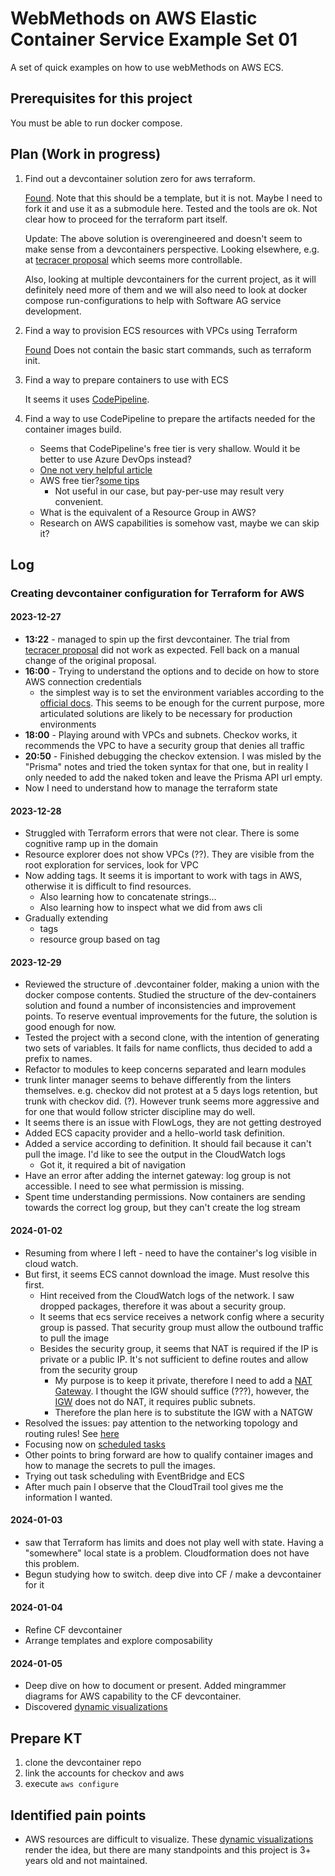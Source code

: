 # WebMethods on AWS Elastic Container Service Example Set 01

A set of quick examples on how to use webMethods on AWS ECS.

## Prerequisites for this project

You must be able to run docker compose.

## Plan (Work in progress)

1. Find out a devcontainer solution zero for aws terraform.

    [Found](https://github.com/awslabs/aws-terraform-dev-container). Note that this should be a template, but it is not. Maybe I need to fork it and use it as a submodule here.
    Tested and the tools are ok. Not clear how to proceed for the terraform part itself.

    Update: The above solution is overengineered and doesn't seem to make sense from a devcontainers perspective. Looking elsewhere, e.g. at [tecracer proposal](https://www.tecracer.com/blog/2021/10/testing-terraform-with-inspec-part-2.html) which seems more controllable.

    Also, looking at multiple devcontainers for the current project, as it will definitely need more of them and we will also need to look at docker compose run-configurations to help with Software AG service development.

2. Find a way to provision ECS resources with VPCs using Terraform

    [Found](https://spacelift.io/blog/terraform-ecs)
    Does not contain the basic start commands, such as terraform init.

3. Find a way to prepare containers to use with ECS

    It seems it uses [CodePipeline](https://aws.amazon.com/codepipeline/).

4. Find a way to use CodePipeline to prepare the artifacts needed for the container images build.

    - Seems that CodePipeline's free tier is very shallow. Would it be better to use Azure DevOps instead?
    - [One not very helpful article](https://kapilbansal16.medium.com/comparison-between-azure-devops-and-aws-code-pipeline-2ecbace1167#:~:text=Azure%20DevOps%20offers%20a%20free,time%20spent%20running%20those%20pipelines.)
    - AWS free tier?[some tips](https://www.youtube.com/watch?v=pZLG8McSugQ)
      - Not useful in our case, but pay-per-use may result very convenient.
    - What is the equivalent of a Resource Group in AWS?
    - Research on AWS capabilities is somehow vast, maybe we can skip it?

## Log

### Creating devcontainer configuration for Terraform for AWS

#### 2023-12-27

- **13:22** - managed to spin up the first devcontainer. The trial from [tecracer proposal](https://www.tecracer.com/blog/2021/10/testing-terraform-with-inspec-part-2.html) did not work as expected. Fell back on a manual change of the original proposal.
- **16:00** - Trying to understand the options and to decide on how to store AWS connection credentials
  - the simplest way is to set the environment variables according to the [official docs](https://developer.hashicorp.com/terraform/tutorials/aws-get-started/aws-build). This seems to be enough for the current purpose, more articulated solutions are likely to be necessary for production environments
- **18:00** - Playing around with VPCs and subnets. Checkov works, it recommends the VPC to have a security group that denies all traffic
- **20:50** - Finished debugging the checkov extension. I was misled by the "Prisma" notes and tried the token syntax for that one, but in reality I only needed to add the naked token and leave the Prisma API url empty.
- Now I need to understand how to manage the terraform state


#### 2023-12-28

- Struggled with Terraform errors that were not clear. There is some cognitive ramp up in the domain
- Resource explorer does not show VPCs (??). They are visible from the root exploration for services, look for VPC
- Now adding tags. It seems it is important to work with tags in AWS, otherwise it is difficult to find resources.
  - Also learning how to concatenate strings...
  - Also learning how to inspect what we did from aws cli
- Gradually extending
  - tags
  - resource group based on tag


#### 2023-12-29

- Reviewed the structure of .devcontainer folder, making a union with the docker compose contents. Studied the structure of the dev-containers solution and found a number of inconsistencies and improvement points. To reserve eventual improvements for the future, the solution is good enough for now.
- Tested the project with a second clone, with the intention of generating two sets of variables. It fails for name conflicts, thus decided to add a prefix to names.
- Refactor to modules to keep concerns separated and learn modules
- trunk linter manager seems to behave differently from the linters themselves. e.g. checkov did not protest at a 5 days logs retention, but trunk with checkov did. (?). However trunk seems more aggressive and for one that would follow stricter discipline may do well.
- It seems there is an issue with FlowLogs, they are not getting destroyed
- Added ECS capacity provider and a hello-world task definition.
- Added a service according to definition. It should fail because it can't pull the image. I'd like to see the output in the CloudWatch logs
  - Got it, it required a bit of navigation
- Have an error after adding the internet gateway: log group is not accessible. I need to see what permission is missing.
- Spent time understanding permissions. Now containers are sending towards the correct log group, but they can't create the log stream

#### 2024-01-02

- Resuming from where I left - need to have the container's log visible in cloud watch.
- But first, it seems ECS cannot download the image. Must resolve this first.
  - Hint received from the CloudWatch logs of the network. I saw dropped packages, therefore it was about a security group.
  - It seems that ecs service receives a network config where a security group is passed. That security group must allow the outbound traffic to pull the image
  - Besides the security group, it seems that NAT is required if the IP is private or a public IP. It's not sufficient to define routes and allow from the security group
    - My purpose is to keep it private, therefore I need to add a [NAT Gateway](https://docs.aws.amazon.com/vpc/latest/userguide/vpc-nat-gateway.html). I thought the IGW should suffice (???), however, the [IGW](https://docs.aws.amazon.com/vpc/latest/userguide/VPC_Internet_Gateway.html) does not do NAT, it requires public subnets.
    - Therefore the plan here is to substitute the IGW with a NATGW
- Resolved the issues: pay attention to the networking topology and routing rules! See [here](https://dev.betterdoc.org/infrastructure/2020/02/04/setting-up-a-nat-gateway-on-aws-using-terraform.html)
- Focusing now on [scheduled tasks](https://docs.aws.amazon.com/AmazonECS/latest/developerguide/scheduled_tasks.html)
- Other points to bring forward are how to qualify container images and how to manage the secrets to pull the images.
- Trying out task scheduling with EventBridge and ECS
- After much pain I observe that the CloudTrail tool gives me the information I wanted.

#### 2024-01-03

- saw that Terraform has limits and does not play well with state. Having a "somewhere" local state is a problem. Cloudformation does not have this problem.
- Begun studying how to switch. deep dive into CF / make a devcontainer for it

#### 2024-01-04

- Refine CF devcontainer
- Arrange templates and explore composability

#### 2024-01-05

- Deep dive on how to document or present. Added mingrammer diagrams for AWS capability to the CF devcontainer.
- Discovered [dynamic visualizations](https://bryan-kroger-edos.medium.com/dynamic-visualizations-d084703cfc0b)

## Prepare KT

1. clone the devcontainer repo
2. link the accounts for checkov and aws
3. execute `aws configure`

## Identified pain points

- AWS resources are difficult to visualize. These [dynamic visualizations](https://bryan-kroger-edos.medium.com/dynamic-visualizations-d084703cfc0b) render the idea, but there are many standpoints and this project is 3+ years old and not maintained.

